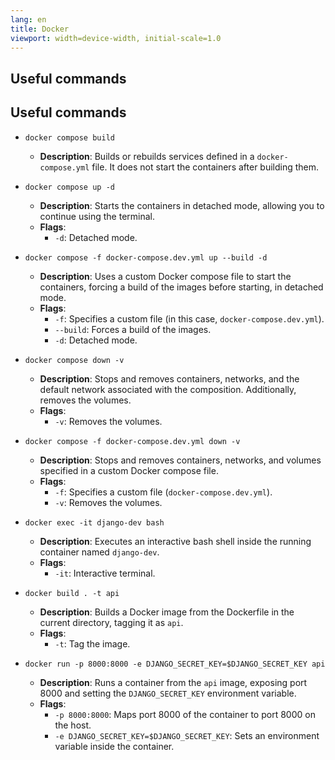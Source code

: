 ```yaml
---
lang: en
title: Docker
viewport: width=device-width, initial-scale=1.0
---
```

## Useful commands
## Useful commands

- `docker compose build`
  - **Description**: Builds or rebuilds services defined in a `docker-compose.yml` file. It does not start the containers after building them.

- `docker compose up -d`
  - **Description**: Starts the containers in detached mode, allowing you to continue using the terminal.
  - **Flags**:
    - `-d`: Detached mode.

- `docker compose -f docker-compose.dev.yml up --build -d`
  - **Description**: Uses a custom Docker compose file to start the containers, forcing a build of the images before starting, in detached mode.
  - **Flags**:
    - `-f`: Specifies a custom file (in this case, `docker-compose.dev.yml`).
    - `--build`: Forces a build of the images.
    - `-d`: Detached mode.

- `docker compose down -v`
  - **Description**: Stops and removes containers, networks, and the default network associated with the composition. Additionally, removes the volumes.
  - **Flags**:
    - `-v`: Removes the volumes.

- `docker compose -f docker-compose.dev.yml down -v`
  - **Description**: Stops and removes containers, networks, and volumes specified in a custom Docker compose file.
  - **Flags**:
    - `-f`: Specifies a custom file (`docker-compose.dev.yml`).
    - `-v`: Removes the volumes.

- `docker exec -it django-dev bash`
  - **Description**: Executes an interactive bash shell inside the running container named `django-dev`.
  - **Flags**:
    - `-it`: Interactive terminal.

- `docker build . -t api`
  - **Description**: Builds a Docker image from the Dockerfile in the current directory, tagging it as `api`.
  - **Flags**:
    - `-t`: Tag the image.

- `docker run -p 8000:8000 -e DJANGO_SECRET_KEY=$DJANGO_SECRET_KEY api`
  - **Description**: Runs a container from the `api` image, exposing port 8000 and setting the `DJANGO_SECRET_KEY` environment variable.
  - **Flags**:
    - `-p 8000:8000`: Maps port 8000 of the container to port 8000 on the host.
    - `-e DJANGO_SECRET_KEY=$DJANGO_SECRET_KEY`: Sets an environment variable inside the container.
